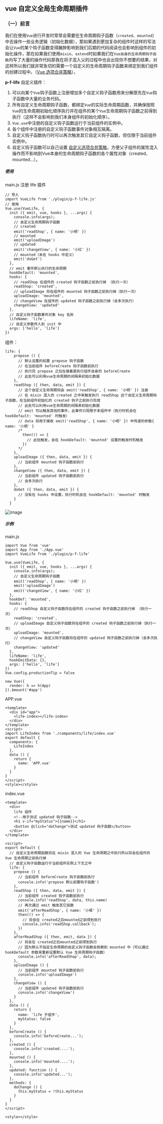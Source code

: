 ## vue 自定义全局生命周期插件

### （一）前言
我们在使用`Vue`进行开发时常常会需要在生命周期钩子函数（`created`、`mounted`）中去操作一些业务逻辑（初始化数据），那如果遇到更加复杂的组件时这样的写法会让`Vue`的某个钩子函数变得臃肿影响到我们后期的代码阅读也会影响到组件的初始化操作，那在如果我们使用`mixin`、`extend`时如果我们在`Vue自身的生命周期钩子函数`内写了大量的操作代码那我在将子混入父的过程中也会出现你不想要的结果，对这样所以我们就非常急切的需要一个自定义的生命周期钩子函数来绑定到我们组件的创建过程中。（[Vue 选项合并策略](https://cn.vuejs.org/v2/guide/mixins.html#%E8%87%AA%E5%AE%9A%E4%B9%89%E9%80%89%E9%A1%B9%E5%90%88%E5%B9%B6%E7%AD%96%E7%95%A5)）。

**p-f-life** 自定义插件：
1. 可以向某个`Vue`钩子函数上注册增加多个自定义钩子函数用来分解原先在`Vue`钩子函数中大量的业务代码。
2. 所有自定义生命周期钩子函数，都绑定`Vue`的实际生命周期函数，并确保按照`Vue`的生命周期初始化顺序执行并在组件的某个`Vue`生命周期钩子函数之前得到执行（这样不会影响到我们本身组件的初始化顺序）。
3. `Vue.use`中注册的自定义钩子函数运行于当前组件的实例中。
4. 各个组件中注册的自定义钩子函数事件对象相互隔离。
5. 自定义钩子函数执行时可以再次触发其它自定义钩子函数，但仅限于当前组件实例中。
6. 自定义钩子函数可以自己设置 [自定义选项合并策略](https://note.youdao.com/)，方便父子组件的属性混入操作而不影响到Vue本身的生命周期钩子函数的各个属性对象（created、mounted...）。

##### 使用

main.js 注册 life 插件

```
// 导入
import VueLife from './plugin/p-f-life.js'
// 使用
Vue.use(VueLife, {
  init ({ emit, vue, hooks }, ...args) {
    console.info(args);
    // 自定义生命周期钩子函数
    // created
    emit('readShop', { name: '小明' })
    // mounted
    emit('uploadImage')
    // updated
    emit('changeView', { name: '小红' })
    // mounted（未在 hooks 中定义）
    emit('doGet')
  },
  // emit 事件默认执行的生命周期
  hookDefault: 'mounted',
  hooks: {
    // readShop 在组件的 created 钩子函数之前执行掉 （执行一次）
    readShop: 'created',
    // uploadImage 将在组件的 mounted 钩子函数之前执行掉（执行一次）
    uploadImage: 'mounted',
    // changeView 在组件的 updated 钩子函数之前执行掉（会多次执行）
    changeView: 'updated'
  },
  // 自定义钩子函数事件对象 key 名称
  lifeName: 'life',
  // 自定义参数传入到 init 中
  args: ['hello', 'life']
})
```

组件：

```
life: {
    prepose () {
      // 默认设置的前置 prepose 钩子函数
      // 在当前组件 beforeCreate 钩子函数前执行
      // 执行完 prepose 之后在接着是执行组件自身的 beforeCreate
      // 此处可以利用vue生命周期的间隔来初始化数据
    },
    readShop ({ then, data, emit }) {
      // 这个自定义生命周期将由 emit('readShop', { name: '小明' }) 注册
      // 在 mixin 混入的 created 之中来触发执行 readShop 这个自定义生命周期钩子函数，在当前组件初始化的 created 钩子之前执行完成
      // 此处可以利用vue生命周期的间隔来初始化数据
      // emit 可以触发其他的事件，此事件只局限于本组件中（执行时机会在 hookDefault: 'mounted' 时触发）
      // data 将用于接收 emit('readShop', { name: '小明' }) 中传递的参数{ name: '小明' }
      /*
        then(() => {
          // 此处触发，会在 hookDefault: 'mounted' 设置的触发时机触发 
        })
      */
    },
    uploadImage ({ then, data, emit }) {
      // 当前组件 mounted 钩子函数前执行
    },
    changeView ({ then, data, emit }) {
      // 当前组件 updated 钩子函数前执行
      // 会多次执行
    },
    doGet ({ then, data, emit }) {
      // 没有在 hooks 中设置，执行时机会在 hookDefault: 'mounted' 时触发
    }
  }
```

![image](http://i2.tiimg.com/717460/2366bdfc7216c308.jpg)

##### 示例

main.js
```
import Vue from 'vue'
import App from './App.vue'
import VueLife from './plugin/p-f-life'

Vue.use(VueLife, {
  init ({ emit, vue, hooks }, ...args) {
    console.info(args);
    // 自定义生命周期钩子函数
    emit('readShop', { name: '小明' })
    emit('uploadImage')
    emit('changeView', { name: '小红' })
  },
  hookDef: 'mounted',
  hooks: {
    // readShop 自定义钩子函数将在组件的 created 钩子函数之前执行掉 （执行一次）
    readShop: 'created',
    // uploadImage 自定义钩子函数将在组件的 created 钩子函数之前执行掉（执行一次）
    uploadImage: 'mounted',
    // changeView 自定义钩子函数将在组件的 updated 钩子函数之前执行掉（会多次执行）
    changeView: 'updated'
  },
  lifeName: 'life',
  hookEmitData: {},
  args: ['hello', 'life']
})
Vue.config.productionTip = false

new Vue({
  render: h => h(App)
}).$mount('#app')

```

APP.vue

```
<template>
  <div id="app">
    <life-index></life-index>
  </div>
</template>
<script>
import LifeIndex from './components/life/index.vue'
export default {
  components: {
    LifeIndex
  },
  data () {
    return {
      name: 'APP.vue'
    }
  }
}
</script>
<style></style>

```

index.vue

```
<template>
  <div>
    life 组件
    <!--用于测试 updated 钩子函数-->
    <h1 v-if="myStatus">{{name}}</h1>
    <button @click="doChange">测试 updated 钩子函数</button>
  </div>
</template>

<script>
export default {
  // 自定义生命周期函数将在 mixin 混入的 Vue 生命周期之中执行所以将会在组件的 Vue 生命周期之前执行掉
  // 自定义钩子函数运行于当前组件实例上下文之中
  life: {
    prepose () {
      // 当前组件 beforeCreate 钩子函数前执行
      console.info('prepose 默认前置钩子函数')
    },
    readShop ({ then, data, emit }) {
      // 当前组件 created 钩子函数前执行
      console.info('readShop', data, this.name)
      // 再次通过 emit 触发其它函数
      emit('afterReadShop', { name: '小框' })
      then(() => {
        // 将会在 created之后mounted之前得到执行
        console.info('readShop.callback');
      })
    },
    afterReadShop ({ then, emit, data }) {
      // 将会在 created之后mounted之前得到执行
      // 因为默认不指定生命周期的自定义钩子函数会依赖到 mounted 中（可以通过 hookDefault 参数来重新设置默认 Vue 生命周期钩子函数）
      console.info('afterReadShop', data);
    },
    uploadImage () {
      // 当前组件 mounted 钩子函数前执行
      console.info('uploadImage')
    },
    changeView () {
      // 当前组件 updated 钩子函数前执行
      console.info('changeView')
    }
  },
  data () {
    return {
      name: 'life 子组件',
      myStatus: false
    }
  },
  beforeCreate () {
    console.info('beforeCreate...');
  },
  created () {
    console.info('created....');
  },
  mounted () {
    console.info('mounted....');
  },
  updated: function () {
    console.info('updated...');
  },
  methods: {
    doChange () {
      this.myStatus = !this.myStatus
    }
  }
}
</script>

<style></style>

```

